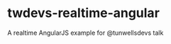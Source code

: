 twdevs-realtime-angular
=======================

A realtime AngularJS example for @tunwellsdevs talk
